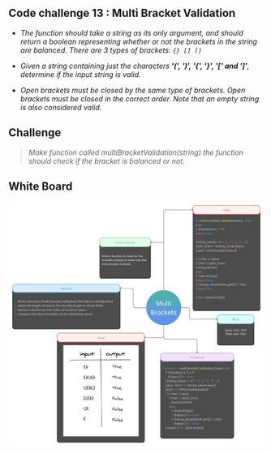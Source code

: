 ## Code challenge 13 : Multi Bracket Validation
* *The function should take a string as its only argument, and should return a boolean representing whether or not the brackets in the string are balanced. There are 3 types of brackets: `{} [] ()`*

* *Given a string containing just the characters **'(', ')', '{', '}', '[' and ']'**, determine if the input string is valid.*

* *Open brackets must be closed by the same type of brackets. Open brackets must be closed in the correct order. Note that an empty string is also considered valid.*

## Challenge
> *Make function called multiBracketValidation(string) the function should check if the bracket is balanced or not.*

## White Board 

![img](https://github.com/abdalazzezzalsalahat/data-structures-and-algorithms/blob/main/python/linked_list/assets/Multi%20Brackets.png)
